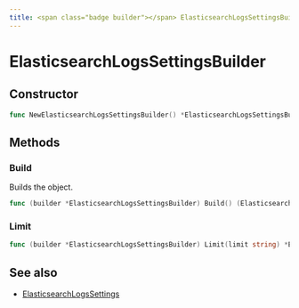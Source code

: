 ```yaml
---
title: <span class="badge builder"></span> ElasticsearchLogsSettingsBuilder
---
```

# <span class="badge builder"></span> ElasticsearchLogsSettingsBuilder

## Constructor

```go
func NewElasticsearchLogsSettingsBuilder() *ElasticsearchLogsSettingsBuilder
```
## Methods

### <span class="badge object-method"></span> Build

Builds the object.

```go
func (builder *ElasticsearchLogsSettingsBuilder) Build() (ElasticsearchLogsSettings, error)
```

### <span class="badge object-method"></span> Limit

```go
func (builder *ElasticsearchLogsSettingsBuilder) Limit(limit string) *ElasticsearchLogsSettingsBuilder
```

## See also

 * <span class="badge object-type-struct"></span> [ElasticsearchLogsSettings](./object-ElasticsearchLogsSettings.md)
